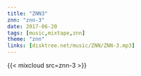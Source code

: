 ```yaml
---
title: "ZNN3"
znn: "znn-3"
date: 2017-06-20
tags: [music,mixtape,znn]
theme: "znn"
links: [disktree.net/music/ZNN/ZNN-3.mp3]
---
```

{{< mixcloud src=znn-3 >}}
